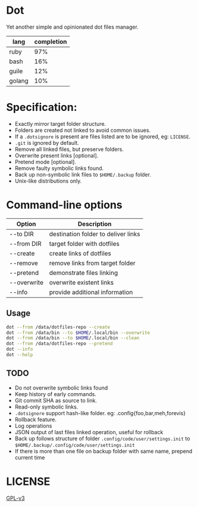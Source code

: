 # Dot
Yet another simple and opinionated dot files manager.

| lang   | completion |
|--------|------------|
| ruby   | 97%        |
| bash   | 16%        |
| guile  | 12%        |
| golang | 10%        |

# Specification:
 - Exactly mirror target folder structure.
 - Folders are created not linked to avoid common issues.
 - If a `.dotsignore` is present are files listed are to be ignored, eg: `LICENSE`.
 - `.git` is ignored by default.
 - Remove all linked files, but preserve folders.
 - Overwrite present links [optional].
 - Pretend mode [optional].
 - Remove faulty symbolic links found.
 - Back up non-symbolic link files to `$HOME/.backup` folder.
 - Unix-like distributions only.

# Command-line options
    
| Option        | Description                          |
|---------------|--------------------------------------|
| --to DIR      | destination folder to deliver links  |
| --from DIR    | target folder with dotfiles          |
| --create      | create links of dotfiles             |
| --remove      | remove links from target folder      |
| --pretend     | demonstrate files linking            |
| --overwrite   | overwrite existent links             |
| --info        | provide additional information       |

## Usage

```sh
dot --from /data/dotfiles-repo --create
dot --from /data/bin --to $HOME/.local/bin --overwrite
dot --from /data/bin --to $HOME/.local/bin --clean
dot --from /data/dotfiles-repo --pretend
dot --info
dot --help
```

## TODO
- Do not overwrite symbolic links found
- Keep history of early commands.
- Git commit SHA as source to link.
- Read-only symbolic links.
- `.dotsignore` support hash-like folder. eg: .config{foo,bar,meh,forevis}
- Rollback feature.
- Log operations
- JSON output of last files linked operation, useful for rollback
- Back up follows structure of folder `.config/code/user/settings.init` to `$HOME/.backup/.config/code/user/settings.init`
- If there is more than one file on backup folder with same name, prepend current time

# LICENSE

[GPL-v3](https://www.gnu.org/licenses/gpl-3.0.en.html)
